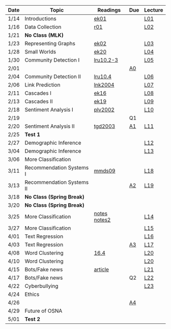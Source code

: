 

| Date  | Topic                       | Readings                      | Due           | Lecture      |
| ----- |-----------------------------|-------------------------------|---------------|--------------|
| 1/14  | Introductions               |  [ek01](read/ek-01.pdf)       |               |[L01](lec/l01)|
| 1/16  | Data Collection             |  [r01](read/r-01.pdf)         |               |[L02](lec/l02)|
| 1/21  | **No Class (MLK)**          | 
| 1/23  | Representing Graphs         |  [ek02](read/ek-02.pdf)       |               |[L03](lec/l03)|
| 1/28  | Small Worlds                |  [ek20](read/ek-20.pdf)       |               |[L04](lec/l04)|
| 1/30  | Community Detection I       |  [lru10.2-3](read/lru-10.pdf) |               |[L05](lec/l05)|
| 2/01  |                             |                               | [A0](https://github.com/iit-cs579/assignments/tree/master/a0)  | |
| 2/04  | Community Detection II      |  [lru10.4](read/lru-10.pdf)   |               |[L06](lec/l06)|
| 2/06  | Link Prediction             |  [lnk2004](read/lnk2004.pdf)  |               |[L07](lec/l07)|
| 2/11  | Cascades I                  |  [ek16](read/ek-16.pdf)       |               |[L08](lec/l08)|
| 2/13  | Cascades II                 |  [ek19](read/ek-19.pdf)       |               |[L09](lec/l09)|
| 2/18  | Sentiment Analysis I        |  [plv2002](read/plv2002.pdf)  |               |[L10](lec/l10)|
| 2/19  |                             |                               | Q1            |              |
| 2/20  | Sentiment Analysis II       |  [tgd2003](read/tgd2003.pdf)  |[A1](https://github.com/iit-cs579/assignments/tree/master/a1)|[L11](lec/l11)|
| 2/25  | **Test 1**                  |                               |               |              |
| 2/27  | Demographic Inference       |                               |               |[L12](lec/l12)|
| 3/04  | Demographic Inference       |                               |               |[L13](lec/l13)|
| 3/06  | More Classification         |                               |               |              |
| 3/11  | Recommendation Systems I    |[mmds09](http://infolab.stanford.edu/~ullman/mmds/ch9.pdf) |  |[L18](lec/l18/) |
| 3/13  | Recommendation Systems II   |                               | [A2](https://github.com/iit-cs579/assignments/tree/master/a2) | [L19](lec/l19)| 
| 3/18  | **No Class (Spring Break)** |
| 3/20  | **No Class (Spring Break)** |
| 3/25  | More Classification         | [notes](/lec/l14/gd.pdf)  [notes2](/lec/l14/logistic.pdf)     |               |[L14](lec/l14)|
| 3/27  | More Classification         |                               |               | [L15](lec/l15)  |
| 4/01  | Text Regression             |                               |               |  [L16](lec/l16) | 
| 4/03  | Text Regression             |                               |   [A3](https://github.com/iit-cs579/assignments/tree/master/a3)               |  [L17](lec/l17)       | 
| 4/08  | Word Clustering             | [16.4](http://nlp.stanford.edu/IR-book/pdf/16flat.pdf) |               |  [L20](lec/l20)       |
| 4/10  | Word Clustering             |                               |               |  [L20](lec/l20)       |
| 4/15  | Bots/Fake news              | [article](https://science.sciencemag.org/content/359/6380/1146.full)                              |  | [L21](lec/l21) 
| 4/17  | Bots/Fake news              |                               |   Q2          |  [L22](lec/l22) 
| 4/22  | Cyberbullying               |                               |               | [L23](lec/l23) 
| 4/24  | Ethics          |                               | | 
| 4/26  |                             |                               |[A4](https://github.com/iit-cs579/assignments/tree/master/a4)   | 
| 4/29  | Future of OSNA                      |                               |  
| 5/01  |  **Test 2**                 |                               |               |               |
